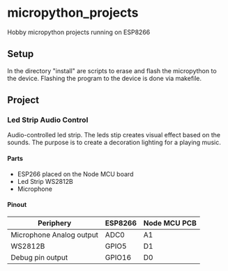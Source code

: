 # micropython_projects
Hobby micropython projects running on ESP8266


## Setup
In the directory "install" are scripts to erase and flash the micropython to the device.
Flashing the program to the device is done via makefile.



## Project 

### Led Strip Audio Control
Audio-controlled led strip. The leds stip creates visual effect based on the sounds.
The purpose is to create a decoration lighting for a playing music.

#### Parts

* ESP266 placed on the Node MCU board
* Led Strip WS2812B
* Microphone

#### Pinout
| Periphery                     | ESP8266        | Node MCU PCB |
| ----------------------------- | -------------- | -------------|
| Microphone Analog output      | ADC0 			 | A1 			|
| WS2812B						| GPIO5		 | D1			|
| Debug pin output      		| GPIO16		 | D0			|



